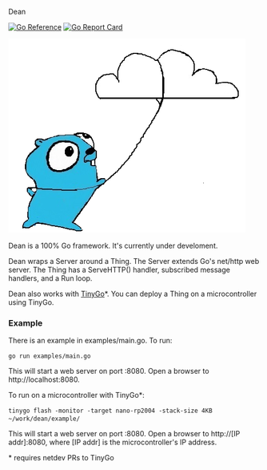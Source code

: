 Dean

[![Go Reference](https://pkg.go.dev/badge/pkg.dev.go/github.com/merliot/dean.svg)](https://pkg.go.dev/github.com/merliot/dean)
[![Go Report Card](https://goreportcard.com/badge/github.com/merliot/dean)](https://goreportcard.com/report/github.com/merliot/dean)

![Gopher Thing](images/gopher_cloud.png)

Dean is a 100% Go framework.  It's currently under develoment.

Dean wraps a Server around a Thing.  The Server extends Go's net/http web server.
The Thing has a ServeHTTP() handler, subscribed message handlers, and a Run loop.

Dean also works with [TinyGo](https://tinygo.org")*.  You can deploy a Thing on a microcontroller using
TinyGo.

### Example

There is an example in examples/main.go.  To run:

```
go run examples/main.go
```

This will start a web server on port :8080.  Open a browser to http://localhost:8080.

To run on a microcontroller with TinyGo*:

```
tinygo flash -monitor -target nano-rp2004 -stack-size 4KB ~/work/dean/example/
```

This will start a web server on port :8080.  Open a browser to http://[IP addr]:8080, where [IP addr] is the microcontroller's IP address.

\* requires netdev PRs to TinyGo

